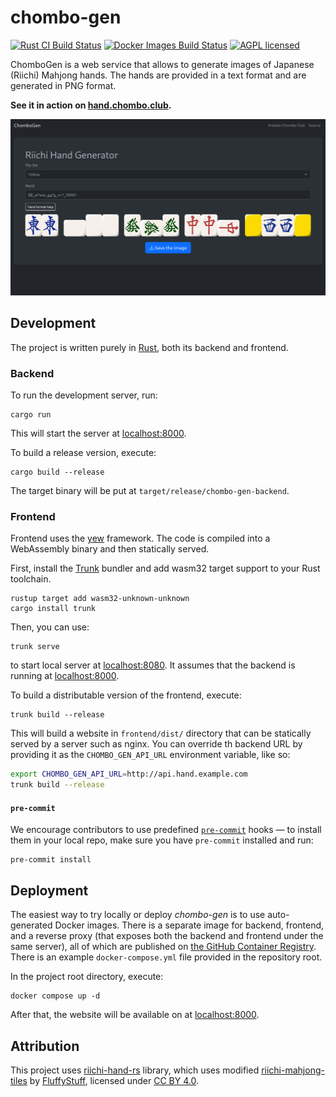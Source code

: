 chombo-gen
==========

[![Rust CI Build Status](https://github.com/m4tx/chombo-gen/workflows/Rust%20CI/badge.svg)](https://github.com/m4tx/chombo-gen/actions/workflows/rust.yml)
[![Docker Images Build Status](https://github.com/m4tx/chombo-gen/workflows/Docker%20Images/badge.svg)](https://github.com/m4tx/chombo-gen/actions/workflows/docker.yml)
[![AGPL licensed](https://shields.io/github/license/m4tx/chombo-gen)](https://github.com/m4tx/chombo-gen/blob/master/LICENSE)

ChomboGen is a web service that allows to generate images of Japanese (Riichi) Mahjong hands. The hands are provided in a text format and are generated in PNG format.

**See it in action on [hand.chombo.club](https://hand.chombo.club).**

![Riichi Hand Generator screenshot](docs/screenshot1.png)

## Development

The project is written purely in [Rust](https://www.rust-lang.org/), both its backend and frontend.

### Backend

To run the development server, run:

```shell
cargo run
```

This will start the server at [localhost:8000](http://localhost:8000).

To build a release version, execute:

```shell
cargo build --release
```

The target binary will be put at `target/release/chombo-gen-backend`.

### Frontend

Frontend uses the [yew](https://yew.rs/docs/getting-started/build-a-sample-app) framework. The code is compiled into a WebAssembly binary and then statically served.

First, install the [Trunk](https://trunkrs.dev/) bundler and add wasm32 target support to your Rust toolchain.

```shell
rustup target add wasm32-unknown-unknown
cargo install trunk
```

Then, you can use:

```shell
trunk serve
```

to start local server at [localhost:8080](http://localhost:8080). It assumes that the backend is running at [localhost:8000](http://localhost:8000).

To build a distributable version of the frontend, execute:

```shell
trunk build --release
```

This will build a website in `frontend/dist/` directory that can be statically served by a server such as nginx. You can override th backend URL by providing it as the `CHOMBO_GEN_API_URL` environment variable, like so:

```sh
export CHOMBO_GEN_API_URL=http://api.hand.example.com
trunk build --release
```

#### `pre-commit`
We encourage contributors to use predefined [`pre-commit`](https://pre-commit.com/) hooks — to install them in your local repo, make sure you have `pre-commit` installed and run:

```shell
pre-commit install
```

## Deployment

The easiest way to try locally or deploy _chombo-gen_ is to use auto-generated Docker images. There is a separate image for backend, frontend, and a reverse proxy (that exposes both the backend and frontend under the same server), all of which are published on [the GitHub Container Registry](https://github.com/m4tx?tab=packages&repo_name=chombo-gen). There is an example `docker-compose.yml` file provided in the repository root.

In the project root directory, execute:

```shell
docker compose up -d
```

After that, the website will be available on at [localhost:8000](http://localhost:8000).

## Attribution

This project uses [riichi-hand-rs](https://github.com/m4tx/riichi-hand-rs) library, which uses modified [riichi-mahjong-tiles](https://github.com/FluffyStuff/riichi-mahjong-tiles) by [FluffyStuff](https://github.com/FluffyStuff), licensed under [CC BY 4.0](https://creativecommons.org/licenses/by/4.0/).
